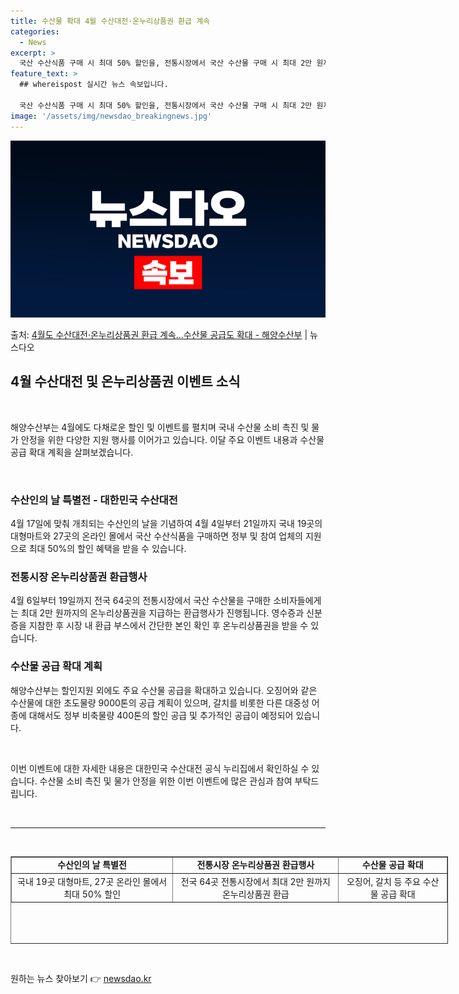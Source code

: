```yaml
---
title: 수산물 확대 4월 수산대전·온누리상품권 환급 계속
categories:
  - News
excerpt: >
  국산 수산식품 구매 시 최대 50% 할인을, 전통시장에서 국산 수산물 구매 시 최대 2만 원까지 온누리상품권…
feature_text: >
  ## whereispost 실시간 뉴스 속보입니다.

  국산 수산식품 구매 시 최대 50% 할인을, 전통시장에서 국산 수산물 구매 시 최대 2만 원까지 온누리상품권…
image: '/assets/img/newsdao_breakingnews.jpg'
---
```


![뉴스다오 속보](/assets/img/newsdao_breakingnews.jpg)

<p>출처: <a href="https://newsdao.kr/3492" rel="dofollow">4월도 수산대전·온누리상품권 환급 계속…수산물 공급도 확대 - 해양수산부</a> | 뉴스다오</p>

<h2 data-ke-size="size26">4월 수산대전 및 온누리상품권 이벤트 소식</h2>
<p data-ke-size="size16">&nbsp;</p>
해양수산부는 4월에도 다채로운 할인 및 이벤트를 펼치며 국내 수산물 소비 촉진 및 물가 안정을 위한 다양한 지원 행사를 이어가고 있습니다. 이달 주요 이벤트 내용과 수산물 공급 확대 계획을 살펴보겠습니다.
<p data-ke-size="size16">&nbsp;</p>

<h3>수산인의 날 특별전 - 대한민국 수산대전</h3>
<p data-ke-size="size16">4월 17일에 맞춰 개최되는 수산인의 날을 기념하여 4월 4일부터 21일까지 국내 19곳의 대형마트와 27곳의 온라인 몰에서 국산 수산식품을 구매하면 정부 및 참여 업체의 지원으로 최대 50%의 할인 혜택을 받을 수 있습니다.</p>

<h3>전통시장 온누리상품권 환급행사</h3>
<p data-ke-size="size16">4월 6일부터 19일까지 전국 64곳의 전통시장에서 국산 수산물을 구매한 소비자들에게는 최대 2만 원까지의 온누리상품권을 지급하는 환급행사가 진행됩니다. 영수증과 신분증을 지참한 후 시장 내 환급 부스에서 간단한 본인 확인 후 온누리상품권을 받을 수 있습니다.</p>

<h3>수산물 공급 확대 계획</h3>
<p data-ke-size="size16">해양수산부는 할인지원 외에도 주요 수산물 공급을 확대하고 있습니다. 오징어와 같은 수산물에 대한 초도물량 9000톤의 공급 계획이 있으며, 갈치를 비롯한 다른 대중성 어종에 대해서도 정부 비축물량 400톤의 할인 공급 및 추가적인 공급이 예정되어 있습니다.</p>
<p data-ke-size="size16">&nbsp;</p>

<p data-ke-size="size16">이번 이벤트에 대한 자세한 내용은 대한민국 수산대전 공식 누리집에서 확인하실 수 있습니다. 수산물 소비 촉진 및 물가 안정을 위한 이번 이벤트에 많은 관심과 참여 부탁드립니다.</p>
<p data-ke-size="size16">&nbsp;</p>

<hr>
<p data-ke-size="size16">&nbsp;</p>
<table style="width: 700px; height: 140px;" border="1">
<tbody>
<tr>
<td style="text-align: center; height: 17px;"><b>수산인의 날 특별전</b></td>
<td style="text-align: center; height: 17px;"><b>전통시장 온누리상품권 환급행사</b></td>
<td style="text-align: center; height: 17px;"><b>수산물 공급 확대</b></td>
</tr>
<tr>
<td style="text-align: center; height: 17px;">국내 19곳 대형마트, 27곳 온라인 몰에서 최대 50% 할인</td>
<td style="text-align: center; height: 17px;">전국 64곳 전통시장에서 최대 2만 원까지 온누리상품권 환급</td>
<td style="text-align: center; height: 17px;">오징어, 갈치 등 주요 수산물 공급 확대</td>
</tr>
</tbody>
</table>
<p data-ke-size="size16">&nbsp;</p> 

원하는 뉴스 찾아보기 👉 <a href="https://newsdao.kr" rel="dofollow">newsdao.kr</a>


